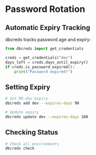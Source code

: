 # Password Rotation

## Automatic Expiry Tracking

dbcreds tracks password age and expiry:

```python
from dbcreds import get_credentials

creds = get_credentials("dev")
days_left = creds.days_until_expiry()
if creds.is_password_expired():
    print("Password expired!")
```

## Setting Expiry

```bash
# Set 90-day expiry
dbcreds add dev --expires-days 90

# Update expiry
dbcreds update dev --expires-days 180
```

## Checking Status

```bash
# Check all environments
dbcreds check
```
